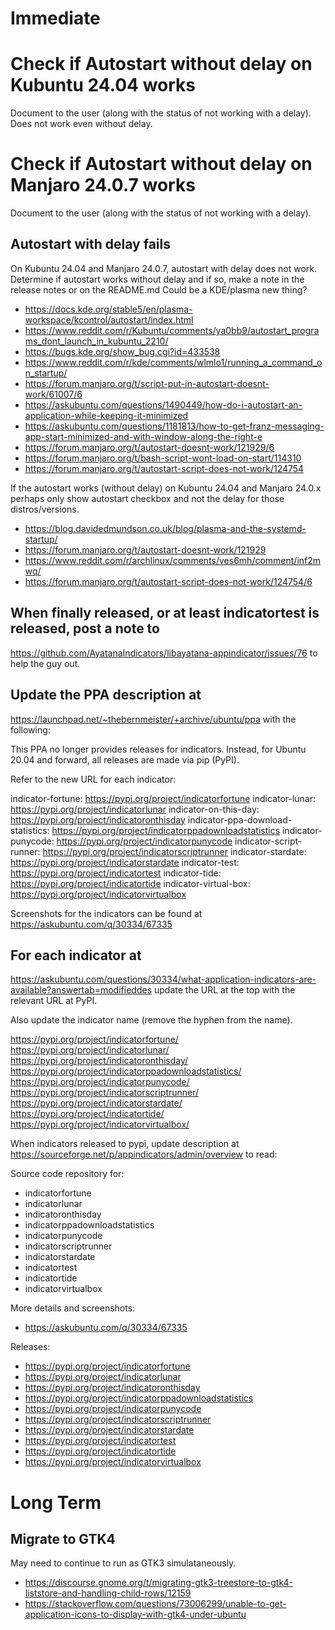 # Immediate

# Check if Autostart without delay on Kubuntu 24.04 works
Document to the user (along with the status of not working with a delay).
Does not work even without delay.


# Check if Autostart without delay on Manjaro 24.0.7 works
Document to the user (along with the status of not working with a delay).


## Autostart with delay fails
On Kubuntu 24.04 and Manjaro 24.0.7, autostart with delay does not work.
Determine if autostart works without delay and if so, make a note in the 
release notes or on the README.md
Could be a KDE/plasma new thing?
- https://docs.kde.org/stable5/en/plasma-workspace/kcontrol/autostart/index.html
- https://www.reddit.com/r/Kubuntu/comments/ya0bb9/autostart_programs_dont_launch_in_kubuntu_2210/
- https://bugs.kde.org/show_bug.cgi?id=433538
- https://www.reddit.com/r/kde/comments/wlmlo1/running_a_command_on_startup/
- https://forum.manjaro.org/t/script-put-in-autostart-doesnt-work/61007/6
- https://askubuntu.com/questions/1490449/how-do-i-autostart-an-application-while-keeping-it-minimized
- https://askubuntu.com/questions/1181813/how-to-get-franz-messaging-app-start-minimized-and-with-window-along-the-right-e
- https://forum.manjaro.org/t/autostart-doesnt-work/121929/6
- https://forum.manjaro.org/t/bash-script-wont-load-on-start/114310
- https://forum.manjaro.org/t/autostart-script-does-not-work/124754

If the autostart works (without delay) on Kubuntu 24.04 and Manjaro 24.0.x
perhaps only show autostart checkbox and not the delay for those distros/versions.

- https://blog.davidedmundson.co.uk/blog/plasma-and-the-systemd-startup/
- https://forum.manjaro.org/t/autostart-doesnt-work/121929
- https://www.reddit.com/r/archlinux/comments/ves6mh/comment/inf2mwq/
- https://forum.manjaro.org/t/autostart-script-does-not-work/124754/6


## When finally released, or at least indicatortest is released, post a note to
  https://github.com/AyatanaIndicators/libayatana-appindicator/issues/76
to help the guy out.


## Update the PPA description at
  https://launchpad.net/~thebernmeister/+archive/ubuntu/ppa
with the following:

This PPA no longer provides releases for indicators.
Instead, for Ubuntu 20.04 and forward, all releases are made via pip (PyPI).

Refer to the new URL for each indicator:

indicator-fortune: https://pypi.org/project/indicatorfortune
indicator-lunar: https://pypi.org/project/indicatorlunar
indicator-on-this-day: https://pypi.org/project/indicatoronthisday
indicator-ppa-download-statistics: https://pypi.org/project/indicatorppadownloadstatistics
indicator-punycode: https://pypi.org/project/indicatorpunycode
indicator-script-runner: https://pypi.org/project/indicatorscriptrunner
indicator-stardate: https://pypi.org/project/indicatorstardate
indicator-test: https://pypi.org/project/indicatortest
indicator-tide: https://pypi.org/project/indicatortide
indicator-virtual-box: https://pypi.org/project/indicatorvirtualbox

Screenshots for the indicators can be found at https://askubuntu.com/q/30334/67335


## For each indicator at
  https://askubuntu.com/questions/30334/what-application-indicators-are-available?answertab=modifieddes
update the URL at the top with the relevant URL at PyPI.

Also update the indicator name (remove the hyphen from the name).


  https://pypi.org/project/indicatorfortune/
  https://pypi.org/project/indicatorlunar/
  https://pypi.org/project/indicatoronthisday/
  https://pypi.org/project/indicatorppadownloadstatistics/
  https://pypi.org/project/indicatorpunycode/
  https://pypi.org/project/indicatorscriptrunner/
  https://pypi.org/project/indicatorstardate/
  https://pypi.org/project/indicatortide/
  https://pypi.org/project/indicatorvirtualbox/


When indicators released to pypi, update description at
  https://sourceforge.net/p/appindicators/admin/overview
to read:


Source code repository for:
 - indicatorfortune
 - indicatorlunar
 - indicatoronthisday
 - indicatorppadownloadstatistics
 - indicatorpunycode
 - indicatorscriptrunner
 - indicatorstardate
 - indicatortest
 - indicatortide
 - indicatorvirtualbox

More details and screenshots:
 -  https://askubuntu.com/q/30334/67335

Releases:
- https://pypi.org/project/indicatorfortune
- https://pypi.org/project/indicatorlunar
- https://pypi.org/project/indicatoronthisday
- https://pypi.org/project/indicatorppadownloadstatistics
- https://pypi.org/project/indicatorpunycode
- https://pypi.org/project/indicatorscriptrunner
- https://pypi.org/project/indicatorstardate
- https://pypi.org/project/indicatortest
- https://pypi.org/project/indicatortide
- https://pypi.org/project/indicatorvirtualbox



# Long Term

## Migrate to GTK4
May need to continue to run as GTK3 simulataneously.
- https://discourse.gnome.org/t/migrating-gtk3-treestore-to-gtk4-liststore-and-handling-child-rows/12159
- https://stackoverflow.com/questions/73006299/unable-to-get-application-icons-to-display-with-gtk4-under-ubuntu
